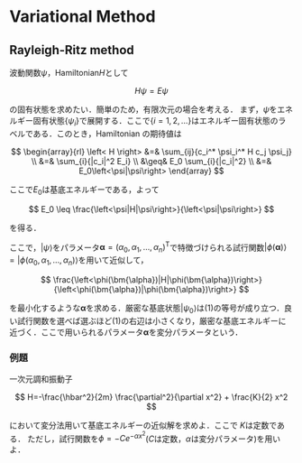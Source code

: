 # Variational Method

## Rayleigh-Ritz method

波動関数$\psi$，Hamiltonian$H$として

$$
    H \psi = E \psi
$$

の固有状態を求めたい．簡単のため，有限次元の場合を考える．
まず，$\psi$をエネルギー固有状態$\{\psi_i\}$で展開する．ここで$\{i=1,2,\dots\}$はエネルギー固有状態のラベルである．このとき，Hamiltonian の期待値は

$$
    \begin{array}{rl}
        \left< H \right> &=& \sum_{ij}{c_i^* \psi_i^* H c_j \psi_j} \\
        &=& \sum_{i}{|c_i|^2 E_i} \\
        &\geq& E_0 \sum_{i}{|c_i|^2} \\
        &=& E_0\left<\psi|\psi\right>
    \end{array}
$$

ここで$E_0$は基底エネルギーである，よって

$$
E_0 \leq \frac{\left<\psi|H|\psi\right>}{\left<\psi|\psi\right>}
$$

を得る．

ここで，$\left|\psi\right>$をパラメータ${\bm{\alpha}}=\left(\alpha_0, \alpha_1, \dots, \alpha_n \right)^\mathrm{T}$で特徴づけられる試行関数$\left|\phi(\bm{\alpha})\right>=\left|\phi(\alpha_0, \alpha_1, \dots, \alpha_n)\right>$を用いて近似して，

$$
\frac{\left<\phi(\bm{\alpha})|H|\phi(\bm{\alpha})\right>}{\left<\phi(\bm{\alpha})|\phi(\bm{\alpha})\right>}
$$

を最小化するような$\bm{\alpha}$を求める．厳密な基底状態$\left|\psi_0\right>$は$(1)$の等号が成り立つ．良い試行関数を選べば選ぶほど$(1)$の右辺は小さくなり，厳密な基底エネルギーに近づく．ここで用いられるパラメータ$\bm{\alpha}$を変分パラメータという．

### 例題

一次元調和振動子

$$
H=-\frac{\hbar^2}{2m} \frac{\partial^2}{\partial x^2} + \frac{K}{2} x^2
$$

において変分法用いて基底エネルギーの近似解を求めよ．ここで $K$は定数である．
ただし，試行関数を$\phi=-Ce^{-\alpha x^2}$($C$は定数，$\alpha$は変分パラメータ)を用いよ．
